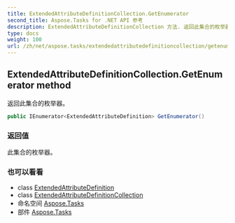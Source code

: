 ```yaml
---
title: ExtendedAttributeDefinitionCollection.GetEnumerator
second_title: Aspose.Tasks for .NET API 参考
description: ExtendedAttributeDefinitionCollection 方法. 返回此集合的枚举器
type: docs
weight: 100
url: /zh/net/aspose.tasks/extendedattributedefinitioncollection/getenumerator/
---
```

## ExtendedAttributeDefinitionCollection.GetEnumerator method

返回此集合的枚举器。

```csharp
public IEnumerator<ExtendedAttributeDefinition> GetEnumerator()
```

### 返回值

此集合的枚举器。

### 也可以看看

* class [ExtendedAttributeDefinition](../../extendedattributedefinition/)
* class [ExtendedAttributeDefinitionCollection](../)
* 命名空间 [Aspose.Tasks](../../extendedattributedefinitioncollection/)
* 部件 [Aspose.Tasks](../../../)



